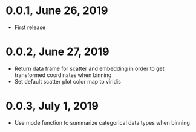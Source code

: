 # 0.0.1, June 26, 2019
- First release

# 0.0.2, June 27, 2019
- Return data frame for scatter and embedding in order to get transformed coordinates when binning
- Set default scatter plot color map to viridis

# 0.0.3, July 1, 2019
- Use mode function to summarize categorical data types when binning
